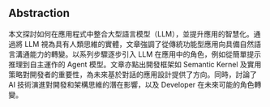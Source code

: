 ## Abstraction
本文探討如何在應用程式中整合大型語言模型（LLM），並提升應用的智慧化。通過將 LLM 視為具有人類思維的實體，文章強調了從傳統功能型應用向具備自然語言溝通能力的轉變。以系列步驟逐步引入 LLM 在應用中的角色，例如從簡單提示推理到自主運作的 Agent 模型。文章亦點出開發框架如 Semantic Kernel 及實用策略對開發者的重要性，為未來基於對話的應用設計提供了方向。同時，討論了 AI 技術演進對開發和架構思維的潛在影響，以及 Developer 在未來可能的角色轉變。